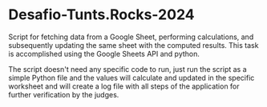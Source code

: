 # Desafio-Tunts.Rocks-2024
  Script for fetching data from a Google Sheet, performing calculations, and subsequently 
updating the same sheet with the computed results. This task is accomplished using the
Google Sheets API and python.

  The script doesn't need any specific code to run, just run the script as a simple
Python file and the values will calculate and updated in the specific worksheet 
and will create a log file with all steps of the application for further verification 
by the judges.
